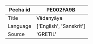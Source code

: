 |Pecha id | PE002FA9B
| --- | --- 
|Title | Vādanyāya 
|Language | ['English', 'Sanskrit']
|Source | 'GRETIL'